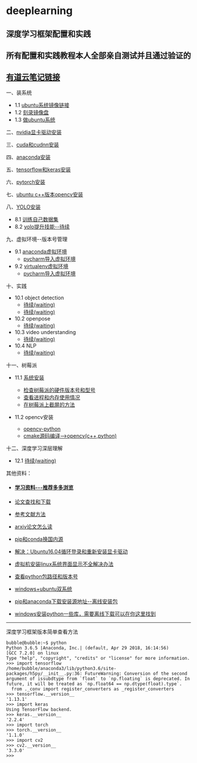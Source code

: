 # deeplearning
## 深度学习框架配置和实践
## 所有配置和实践教程本人全部亲自测试并且通过验证的
## [有道云笔记链接](http://note.youdao.com/noteshare?id=3a9cc8630338ed19528d69872e8fcdca&sub=177A57A52F7E427691496BE297B5BA33)


一、装系统  
+ 1.1 [ubuntu系统镜像链接](http://note.youdao.com/noteshare?id=8d2854f7afcef0f707eb488e15536239&sub=95DDAD1F5E044C3E8D070E87D001FA2B)   
+ 1.2 [刻录镜像盘](http://note.youdao.com/noteshare?id=345f6cb56f5e5070aeaeecde6145f94b&sub=0E01296BC8734890AFB4DEF0B5AEB3E8)   
+ 1.3 [做ubuntu系统](http://note.youdao.com/noteshare?id=3545e0cfde5ea4b58ddc3d999ca32911&sub=0223DFF8B1FB4E46BFE565F2D743FFED)  

二、[nvidia显卡驱动安装](http://note.youdao.com/noteshare?id=b19435701f4e6a5133f7e6d0425f3705&sub=FAD9B32FA17347B899CE8DA4A65C77D8)  

三、[cuda和cudnn安装](http://note.youdao.com/noteshare?id=37733a47511ed1ef5ad57f16f5b59bca&sub=08FF78F413F643EF88C55CE98CED84FA)  

四、[anaconda安装](http://note.youdao.com/noteshare?id=ac5489887fdb5a289238ab135c93048a&sub=4D79E2D7EAA64B7D93FD9D8FF00C5064)  

五、[tensorflow和keras安装](http://note.youdao.com/noteshare?id=efabd685c2add61a38750ec1a812dcd9&sub=2EB753EDE7BA4E94AF70DE46563D689F)  

六、[pytorch安装](http://note.youdao.com/noteshare?id=3e2e734e26ecd1e0c763505c312eaed5&sub=27DBBD2A18594353992ABFAB2BDEDE61)  

七、[ubuntu c++版本opencv安装](http://note.youdao.com/noteshare?id=2f57e026127393d7fc078a6cb1b9598b&sub=ABB136F8F05C43D78391F83BECF4DB94)  

八、[YOLO安装](http://note.youdao.com/noteshare?id=49c34adb21a6f281469bfcc3d3ee82b3&sub=1367D6970A6446C29FF8DFD7E7C2EE32) 
+ 8.1 [训练自己数据集](http://note.youdao.com/noteshare?id=7ddb40caa5eb439d7cbd6b13ddf543bf&sub=37DC8922EC4340B298D0206DA11D9435)
+ 8.2 [yolo提升技能--待续]()

九、虚拟环境--版本号管理  
+ 9.1 [anaconda虚拟环境](http://note.youdao.com/noteshare?id=42be69200321a6cb03ce80f70cc29b0c&sub=16482F6C29CC43CB9418168EF4C083DD)
    * [pycharm导入虚拟环境](http://note.youdao.com/noteshare?id=f39ff1edb02db384473a366077b30571&sub=WEBdaec9747ab45ee3fce43b023d496b46c)
+ 9.2 [virtualenv虚拟环境](http://note.youdao.com/noteshare?id=937548c72534f62a8db995af4592c40d&sub=707D6ADECA504C02B06F954127FD6B15)
    * [pycharm导入虚拟环境](http://note.youdao.com/noteshare?id=c1f9b8cd76d1d372168dd9d138934e15&sub=WEB1c7e0e896c616bfe9b9760806bcb9457)


十、实践
+ 10.1 object detection
    * [待续(waiting)]()
    * [待续(waiting)]()
+ 10.2 openpose
    - [待续(waiting)]()
+ 10.3 video understanding
    + [待续(waiting)]()
+ 10.4 NLP
    * [待续(waiting)]()

十一、树莓派
+ 11.1 [系统安装](http://note.youdao.com/noteshare?id=aa30892237f8a924f8a3a89cca73d3d8&sub=7FB58236A2034101902868B32032261F)
    * [检查树莓派的硬件版本号和型号](http://note.youdao.com/noteshare?id=ba56949c0d5a85d3072a528dea2f183d&sub=WEBa2786eb5846566677f0d9a7b659ac892)
    * [查看进程和内存使用情况](http://note.youdao.com/noteshare?id=1df700d01baee40714425326be5e049f&sub=WEB1e73a35b43821064c9c5fb0dc5087d9b)
    * [在树莓派上截屏的方法](http://note.youdao.com/noteshare?id=3de5546074934c2b8ab81520677d1821&sub=WEB9f2774e3b1766896d4e4c2d4173ef8a3)

+ 11.2 opencv安装
    * [opencv-python](http://note.youdao.com/noteshare?id=f0c0f31b680a504d095abad097a493f0&sub=5C49B0B7480B4D7DB721F267CCF69C91)
    * [cmake源码编译-->opencv(c++,python)](http://note.youdao.com/noteshare?id=a2d29c31c416cc5cea837b0eb8ae2271&sub=WEB554ecce5e60f91682bc0426b0ddc1056)

十二、深度学习深层理解
+ 12.1 [待续(waiting)]() 
    


其他资料：
+ #### [学习资料---推荐多多浏览](https://github.com/Bubble-water/deeplearning/blob/master/%E5%AD%A6%E4%B9%A0%E8%B5%84%E6%96%99.md)
+ [论文查找和下载](http://note.youdao.com/noteshare?id=713f336aea3736f5b9a3175395c0468a&sub=ECD7BE79AED640FC863D2EC43A3A35C2)
+ [参考文献方法](http://note.youdao.com/noteshare?id=d2ca2afdc50b97cd5d10ce7ad44bf141&sub=7A4E0024B0BD45359227318AE7060E1C)
+ [arxiv论文怎么读](http://note.youdao.com/noteshare?id=42a06ee91e679d750ffc3dc049d3751e&sub=4A727CDDA3FF4F50B748FE6D3DDA0548)

+ [pip和conda换国内源](http://note.youdao.com/noteshare?id=f7daffbb051dfe0dd0944f8abdef5f6b&sub=83D349B121874BBAA7EB519D7B9C48BC)
+ [解决：Ubuntu16.04循环登录和重新安装显卡驱动](http://note.youdao.com/noteshare?id=26b3fd8d702ad1e72c96381386fcf500&sub=4445DD8709504B7497833860970818E4)
+ [虚拟机安装linux系统界面显示不全解决办法](http://note.youdao.com/noteshare?id=0d08fde70b892d3b6c3be77d491f9b26&sub=9C957CE5F2264F1CA9B0897252285B09)
+ [查看python包路径和版本号](http://note.youdao.com/noteshare?id=2d91e786aa91c30b9c955dbf8067943f&sub=86D2887F3F964A418CFD0EBD7E7E4203)
+ [windows+ubuntu双系统](http://note.youdao.com/noteshare?id=d9828f20c1c601a065a82d5dc6adbd3c&sub=9B9C645AD4324B559C89CC21443C3D64)
+ [pip和anaconda下载安装源地址--离线安装包](http://note.youdao.com/noteshare?id=c0f25de846da8ef84ab01c452506fdee&sub=E63B786E288B49B084C5A4B597F501BC)
+ [windows安装python一些库，需要离线下载可以在你这里找到](https://www.lfd.uci.edu/~gohlke/pythonlibs/)
----
深度学习框架版本简单查看方法
```
bubble@bubble:~$ python
Python 3.6.5 |Anaconda, Inc.| (default, Apr 29 2018, 16:14:56) 
[GCC 7.2.0] on linux
Type "help", "copyright", "credits" or "license" for more information.
>>> import tensorflow
/home/bubble/anaconda3/lib/python3.6/site-packages/h5py/__init__.py:36: FutureWarning: Conversion of the second argument of issubdtype from `float` to `np.floating` is deprecated. In future, it will be treated as `np.float64 == np.dtype(float).type`.
  from ._conv import register_converters as _register_converters
>>> tensorflow.__version__
'1.13.1'
>>> import keras
Using TensorFlow backend.
>>> keras.__version__
'2.2.4'
>>> import torch
>>> torch.__version__
'1.1.0'
>>> import cv2
>>> cv2.__version__
'3.3.0'
>>>
```
